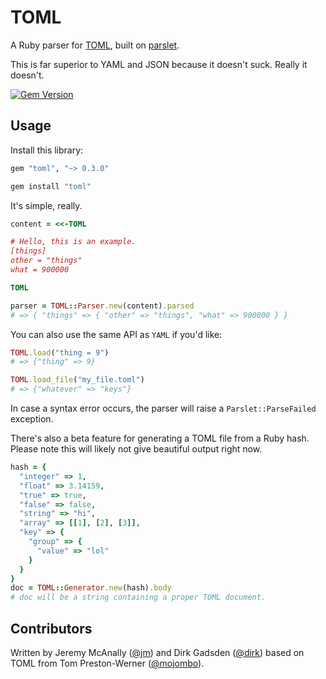 # TOML

A Ruby parser for [TOML](https://github.com/mojombo/toml), built on [parslet](https://github.com/kschiess/parslet).

This is far superior to YAML and JSON because it doesn't suck.  Really it doesn't.

[![Gem Version](https://badge.fury.io/rb/toml.svg)](http://badge.fury.io/rb/toml)

## Usage

Install this library:

```ruby
gem "toml", "~> 0.3.0"
```

```bash
gem install "toml"
```

It's simple, really.

```ruby
content = <<-TOML

# Hello, this is an example.
[things]
other = "things"
what = 900000

TOML

parser = TOML::Parser.new(content).parsed
# => { "things" => { "other" => "things", "what" => 900000 } }
```

You can also use the same API as `YAML` if you'd like:

```ruby
TOML.load("thing = 9")
# => {"thing" => 9}

TOML.load_file("my_file.toml")
# => {"whatever" => "keys"}
```

In case a syntax error occurs, the parser will raise a `Parslet::ParseFailed` exception.

There's also a beta feature for generating a TOML file from a Ruby hash. Please note this will likely not give beautiful output right now.

```ruby
hash = {
  "integer" => 1,
  "float" => 3.14159,
  "true" => true,
  "false" => false,
  "string" => "hi",
  "array" => [[1], [2], [3]],
  "key" => {
    "group" => {
      "value" => "lol"
    }
  }
}
doc = TOML::Generator.new(hash).body
# doc will be a string containing a proper TOML document.
```

## Contributors

Written by Jeremy McAnally ([@jm](https://github.com/jm)) and Dirk Gadsden ([@dirk](https://github.com/dirk)) based on TOML from Tom Preston-Werner ([@mojombo](https://github.com/mojombo)).
